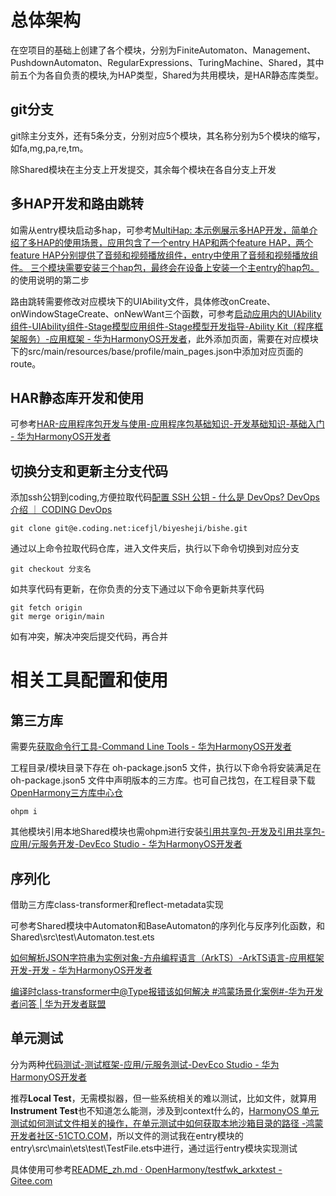 # 总体架构

在空项目的基础上创建了各个模块，分别为FiniteAutomaton、Management、PushdownAutomaton、RegularExpressions、TuringMachine、Shared，其中前五个为各自负责的模块,为HAP类型，Shared为共用模块，是HAR静态库类型。

## git分支

git除主分支外，还有5条分支，分别对应5个模块，其名称分别为5个模块的缩写，如fa,mg,pa,re,tm。

除Shared模块在主分支上开发提交，其余每个模块在各自分支上开发

## 多HAP开发和路由跳转

如需从entry模块启动多hap，可参考[MultiHap: 本示例展示多HAP开发，简单介绍了多HAP的使用场景，应用包含了一个entry HAP和两个feature HAP，两个feature HAP分别提供了音频和视频播放组件，entry中使用了音频和视频播放组件。 三个模块需要安装三个hap包，最终会在设备上安装一个主entry的hap包。](https://gitee.com/harmonyos_samples/multi-hap)的使用说明的第二步

路由跳转需要修改对应模块下的UIAbility文件，具体修改onCreate、onWindowStageCreate、onNewWant三个函数，可参考[启动应用内的UIAbility组件-UIAbility组件-Stage模型应用组件-Stage模型开发指导-Ability Kit（程序框架服务）-应用框架 - 华为HarmonyOS开发者](https://developer.huawei.com/consumer/cn/doc/harmonyos-guides-V5/uiability-intra-device-interaction-V5#%E5%90%AF%E5%8A%A8uiability%E7%9A%84%E6%8C%87%E5%AE%9A%E9%A1%B5%E9%9D%A2)，此外添加页面，需要在对应模块下的src/main/resources/base/profile/main_pages.json中添加对应页面的route。

## HAR静态库开发和使用

可参考[HAR-应用程序包开发与使用-应用程序包基础知识-开发基础知识-基础入门 - 华为HarmonyOS开发者](https://developer.huawei.com/consumer/cn/doc/harmonyos-guides-V5/har-package-V5)

## 切换分支和更新主分支代码

添加ssh公钥到coding,方便拉取代码[配置 SSH 公钥 - 什么是 DevOps? DevOps 介绍 ｜ CODING DevOps](https://coding.net/help/docs/repo/ssh/config.html)

```
git clone git@e.coding.net:icefjl/biyesheji/bishe.git
```

通过以上命令拉取代码仓库，进入文件夹后，执行以下命令切换到对应分支

```
git checkout 分支名
```

如共享代码有更新，在你负责的分支下通过以下命令更新共享代码

```
git fetch origin
git merge origin/main
```

如有冲突，解决冲突后提交代码，再合并

# 相关工具配置和使用

## 第三方库

需要先[获取命令行工具-Command Line Tools - 华为HarmonyOS开发者](https://developer.huawei.com/consumer/cn/doc/harmonyos-guides-V14/ide-commandline-get-V14)

工程目录/模块目录下存在 oh-package.json5 文件，执行以下命令将安装满足在oh-package.json5 文件中声明版本的三方库。也可自己找包，在工程目录下载[OpenHarmony三方库中心仓](https://ohpm.openharmony.cn/#/cn/help/downloadandinstall)

```
ohpm i
```

其他模块引用本地Shared模块也需ohpm进行安装[引用共享包-开发及引用共享包-应用/元服务开发-DevEco Studio - 华为HarmonyOS开发者](https://developer.huawei.com/consumer/cn/doc/harmonyos-guides-V5/ide-har-import-V5)

## 序列化

借助三方库class-transformer和reflect-metadata实现

可参考Shared模块中Automaton和BaseAutomaton的序列化与反序列化函数，和Shared\src\test\Automaton.test.ets

[如何解析JSON字符串为实例对象-方舟编程语言（ArkTS）-ArkTS语言-应用框架开发-开发 - 华为HarmonyOS开发者](https://developer.huawei.com/consumer/cn/doc/harmonyos-faqs-V5/faqs-arkts-75-V5)

[编译时class-transformer中@Type报错该如何解决 #鸿蒙场景化案例#-华为开发者问答 | 华为开发者联盟](https://developer.huawei.com/consumer/cn/forum/topic/0203167419436672676)

## 单元测试

分为两种[代码测试-测试框架-应用/元服务测试-DevEco Studio - 华为HarmonyOS开发者](https://developer.huawei.com/consumer/cn/doc/harmonyos-guides-V5/ide-code-test-V5)

推荐**Local Test**，无需模拟器，但一些系统相关的难以测试，比如文件，就算用**Instrument Test**也不知道怎么能测，涉及到context什么的，[HarmonyOS 单元测试如何测试文件相关的操作，在单元测试中如何获取本地沙箱目录的路径 -鸿蒙开发者社区-51CTO.COM](https://ost.51cto.com/answer/36027)，所以文件的测试我在entry模块的entry\src\main\ets\test\TestFile.ets中进行，通过运行entry模块实现测试

具体使用可参考[README_zh.md · OpenHarmony/testfwk_arkxtest - Gitee.com](https://gitee.com/openharmony/testfwk_arkxtest/blob/master/README_zh.md#%E8%87%AA%E5%8A%A8%E5%8C%96%E6%B5%8B%E8%AF%95%E6%A1%86%E6%9E%B6%E4%BD%BF%E7%94%A8%E4%BB%8B%E7%BB%8D)
